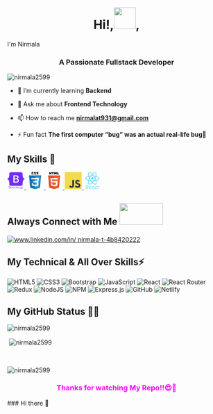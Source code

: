 <h1 align="center">Hi!,<img src = "https://raw.githubusercontent.com/MartinHeinz/MartinHeinz/master/wave.gif" height=50px width = 50px>, </h1> I'm Nirmala</h1>
<h3 align="center">A Passionate Fullstack Developer</h3>

<p align="left"> <img src="https://komarev.com/ghpvc/?username=nirmala2599&label=Profile%20views&color=0e75b6&style=flat" alt="nirmala2599" /> </p>

- 🌱 I’m currently learning **Backend**

- 💬 Ask me about **Frontend Technology**

- 📫 How to reach me **nirmalat931@gmail.com**

- ⚡ Fun fact **The first computer “bug” was an actual real-life bug🤔**


<h2><b>My Skills 🚀 </b> </h2>
<p align="left"> <a href="https://getbootstrap.com" target="_blank" rel="noreferrer"> <img src="https://raw.githubusercontent.com/devicons/devicon/master/icons/bootstrap/bootstrap-plain-wordmark.svg" alt="bootstrap" width="40" height="40"/> </a> <a href="https://www.w3schools.com/css/" target="_blank" rel="noreferrer"> <img src="https://raw.githubusercontent.com/devicons/devicon/master/icons/css3/css3-original-wordmark.svg" alt="css3" width="40" height="40"/> </a> <a href="https://www.w3.org/html/" target="_blank" rel="noreferrer"> <img src="https://raw.githubusercontent.com/devicons/devicon/master/icons/html5/html5-original-wordmark.svg" alt="html5" width="40" height="40"/> </a> <a href="https://developer.mozilla.org/en-US/docs/Web/JavaScript" target="_blank" rel="noreferrer"> <img src="https://raw.githubusercontent.com/devicons/devicon/master/icons/javascript/javascript-original.svg" alt="javascript" width="40" height="40"/> </a> <a href="https://reactjs.org/" target="_blank" rel="noreferrer"> <img src="https://raw.githubusercontent.com/devicons/devicon/master/icons/react/react-original-wordmark.svg" alt="react" width="40" height="40"/> </a> </p>

<h2><b>Always Connect with Me</b> <img src='https://raw.githubusercontent.com/ShahriarShafin/ShahriarShafin/main/Assets/handshake.gif' height="50px" width="100px"> </h2>
<p align="left">
<a href="https://linkedin.com/in/www.linkedin.com/in/ nirmala-t-4b8420222" target="blank"><img align="center" src="https://raw.githubusercontent.com/rahuldkjain/github-profile-readme-generator/master/src/images/icons/Social/linked-in-alt.svg" alt="www.linkedin.com/in/ nirmala-t-4b8420222" height="30" width="40" /></a>
</p>

<h2><b>My Technical & All Over Skills⚡</b> </h2>

![HTML5](https://img.shields.io/badge/html5-%23E34F26.svg?style=for-the-badge&logo=html5&logoColor=white) ![CSS3](https://img.shields.io/badge/css3-%231572B6.svg?style=for-the-badge&logo=css3&logoColor=white)
![Bootstrap](https://img.shields.io/badge/bootstrap-%23563D7C.svg?style=for-the-badge&logo=bootstrap&logoColor=white) 
![JavaScript](https://img.shields.io/badge/javascript-%23323330.svg?style=for-the-badge&logo=javascript&logoColor=%23F7DF1E) 
![React](https://img.shields.io/badge/react-%2320232a.svg?style=for-the-badge&logo=react&logoColor=%2361DAFB) 
![React Router](https://img.shields.io/badge/React_Router-CA4245?style=for-the-badge&logo=react-router&logoColor=white)![Redux](https://img.shields.io/badge/redux-%23593d88.svg?style=for-the-badge&logo=redux&logoColor=white) ![NodeJS](https://img.shields.io/badge/node.js-6DA55F?style=for-the-badge&logo=node.js&logoColor=white) ![NPM](https://img.shields.io/badge/NPM-%23000000.svg?style=for-the-badge&logo=npm&logoColor=white)
![Express.js](https://img.shields.io/badge/express.js-%23404d59.svg?style=for-the-badge&logo=express&logoColor=%2361DAFB)
![GitHub](https://img.shields.io/badge/github-%23121011.svg?style=for-the-badge&logo=github&logoColor=white)
![Netlify](https://img.shields.io/badge/netlify-%23000000.svg?style=for-the-badge&logo=netlify&logoColor=#00C7B7)

<h2> <b>My GitHub Status 👨‍💻 </b> </h2>

<p><img align="left" src="https://github-readme-stats.vercel.app/api/top-langs?username=nirmala2599&show_icons=true&theme=tokyonight&title_color=f6097c&text_color=f6097c&locale=en&layout=compact" alt="nirmala2599" /></p><br>

<p>&nbsp;<img align="center" src="https://github-readme-stats.vercel.app/api?username=nirmala2599&show_icons=true&theme=tokyonight&title_color=f6097c&text_color=f6097c&bg_color=0a0a0a&locale=en" alt="nirmala2599" /></p><br>

<p><img align="center" src="https://github-readme-streak-stats.herokuapp.com/?user=nirmala2599&theme=dark" alt="nirmala2599" /></p>


<h3 align= 'center' style="color: fuchsia"><b>Thanks for watching My Repo!!😍💖</b></h3>### Hi there 👋

<!--
**Nirmala2599/Nirmala2599** is a ✨ _special_ ✨ repository because its `README.md` (this file) appears on your GitHub profile.

Here are some ideas to get you started:

- 🔭 I’m currently working on ...
- 🌱 I’m currently learning ...
- 👯 I’m looking to collaborate on ...
- 🤔 I’m looking for help with ...
- 💬 Ask me about ...
- 📫 How to reach me: ...
- 😄 Pronouns: ...
- ⚡ Fun fact: ...
-->
